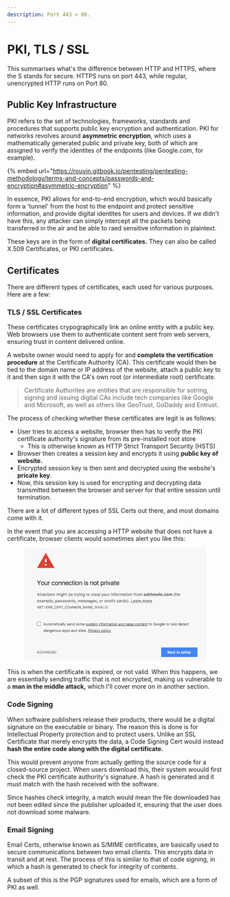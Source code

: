 ```yaml
---
description: Port 443 > 80.
---
```


# PKI, TLS / SSL

This summarises what's the difference between HTTP and HTTPS, where the S stands for secure. HTTPS runs on port 443, while regular, unencrypted HTTP runs on Port 80.

## Public Key Infrastructure

PKI refers to the set of technologies, frameworks, standards and procedures that supports public key encryption and authentication. PKI for networks revolves around **asymmetric encryption**, which uses a mathematically generated public and private key, both of which are assigned to verify the identites of the endpoints (like Google.com, for example).&#x20;

{% embed url="https://rouvin.gitbook.io/pentesting/pentesting-methodology/terms-and-concepts/passwords-and-encryption#asymmetric-encryption" %}

In essence, PKI allows for end-to-end encryption, which would basically form a 'tunnel' from the host to the endpoint and protect sensitive information, and provide digital identites for users and devices. If we didn't have this, any attacker can simply intercept all the packets being transferred in the air and be able to raed sensitive information in plaintext.

These keys are in the form of **digital certificates.** They can also be called X.509 Certificates, or PKI certificates.&#x20;

## Certificates

There are different types of certificates, each used for various purposes. Here are a few:

### TLS / SSL Certificates

These certificates crypographically link an online entity with a public key. Web browsers use them to authenticate content sent from web servers, ensuring trust in content delivered online.&#x20;

A website owner would need to apply for and **complete the vertification procedure** at the Certificate Authority (CA). This certificate would then be tied to the domain name or IP address of the website, attach a public key to it and then sign it with the CA's own root (or intermediate root) certificate.&#x20;

> Certificate Authorites are entities that are responsible for sotring, signing and issuing digital CAs include tech companies like Google and Microsoft, as well as others like GeoTrust, GoDaddy and Entrust.&#x20;

The process of checking whether these certificates are legit is as follows:

* User tries to access a website, browser then has to verify the PKI certificate authority's signature from its pre-installed root store
  * This is otherwise known as HTTP Strict Transport Security (HSTS)
* Browser then creates a session key and encrypts it using **public key of website.**&#x20;
* Encrypted session key is then sent and decrypted using the website's **pricate key**.&#x20;
* Now, this session key is used for encrypting and decrypting data transmitted between the browser and server for that entire session until termination.

There are a lot of different types of SSL Certs out there, and most domains come with it.&#x20;

In the event that you are accessing a HTTP website that does not have a certificate, browser clients would sometimes alert you like this:

<figure><img src="../../.gitbook/assets/image (1852).png" alt=""><figcaption></figcaption></figure>

This is when the certificate is expired, or not valid. When this happens, we are essentially sending traffic that is not encrypted, making us vulnerable to a **man in the middle attack,** which I'll cover more on in another section.&#x20;

### Code Signing

When software publishers release their products, there would be a digital signature on the executable or binary. The reason this is done is for Intellectual Property protection and to protect users. Unlike an SSL Certificate that merely encrypts the data, a Code Signing Cert would instead **hash the entire code along with the digital certificate.**

This would prevent anyone from actually getting the source code for a closed-source project. When users download this, their system wouuld first check the PKI certificate authority's signature. A hash is generated and it must match with the hash received with the software.&#x20;

Since hashes check integrity, a match would mean the file downloaded has not been edited since the publisher uploaded it, ensuring that the user does not download some malware.&#x20;

### Email Signing

Email Certs, otherwise known as S/MIME certificates, are basically used to secure communications between two email clients. This encrypts data in transit and at rest. The process of this is similar to that of code signing, in which a hash is generated to check for integrity of contents.&#x20;

A subset of this is the PGP signatures used for emails, which are a form of PKI as well.&#x20;
